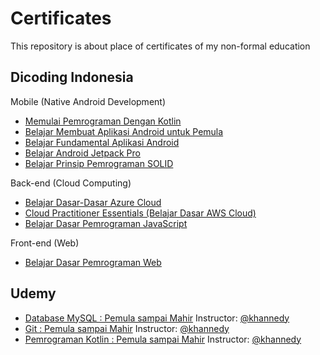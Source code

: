 
# Certificates

This repository is about place of certificates of my non-formal education




## Dicoding Indonesia

Mobile (Native Android Development)

 - [Memulai Pemrograman Dengan Kotlin](https://www.dicoding.com/academies/80/certificates/513379)
 - [Belajar Membuat Aplikasi Android untuk Pemula](https://www.dicoding.com/certificates/1OP8D62MVPQK)
 - [Belajar Fundamental Aplikasi Android](https://www.dicoding.com/academies/14/certificates/513379)
 - [Belajar Android Jetpack Pro](https://www.dicoding.com/academies/129/certificates/513379)
 - [Belajar Prinsip Pemrograman SOLID](https://www.dicoding.com/academies/169/certificates/513379)

 Back-end (Cloud Computing)
 - [Belajar Dasar-Dasar Azure Cloud](https://www.dicoding.com/academies/144/certificates/513379)
 - [Cloud Practitioner Essentials (Belajar Dasar AWS Cloud)](https://www.dicoding.com/academies/251/certificates/513379)
 - [Belajar Dasar Pemrograman JavaScript](https://www.dicoding.com/certificates/6RPN6W884P2M)
 
 Front-end (Web)
 - [Belajar Dasar Pemrograman Web](https://www.dicoding.com/certificates/RVZK4O2VNPD5)

## Udemy
 - [Database MySQL : Pemula sampai Mahir](https://www.udemy.com/certificate/UC-ce4c5bf9-25fa-4f96-b7af-fca6e419beaa) Instructor: [@khannedy](https://github.com/khannedy)
 - [Git : Pemula sampai Mahir](https://www.udemy.com/certificate/UC-48d416ad-4747-41ac-a7a1-530c41562a5b) Instructor: [@khannedy](https://github.com/khannedy)
 - [Pemrograman Kotlin : Pemula sampai Mahir](https://www.udemy.com/certificate/UC-383fe11b-2397-47db-a6f9-c5dec70e9678) Instructor: [@khannedy](https://github.com/khannedy)
